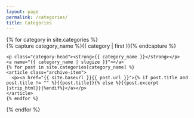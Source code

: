 ```yaml
---
layout: page
permalink: /categories/
title: Categories
---
```



<div id="archives">
{% for category in site.categories %}
  <div class="archive-group">
    {% capture category_name %}{{ category | first }}{% endcapture %}
    <div id="#{{ category_name | slugize }}"></div>
    <p></p>

    <p class="category-head"><strong>{{ category_name }}</strong></p>
    <a name="{{ category_name | slugize }}"></a>
    {% for post in site.categories[category_name] %}
    <article class="archive-item">
      <p><a href="{{ site.baseurl }}{{ post.url }}">{% if post.title and post.title != "" %}{{post.title}}{% else %}{{post.excerpt |strip_html}}{%endif%}</a></p>
    </article>
    {% endfor %}
  </div>
{% endfor %}
</div>
